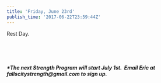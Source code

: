 ```yaml
---
title: 'Friday, June 23rd'
publish_time: '2017-06-22T23:59:44Z'
---
```


Rest Day.

 

 

***\*The next Strength Program will start July 1st.  Email Eric at
fallscitystrength\@gmail.com to sign up.***
